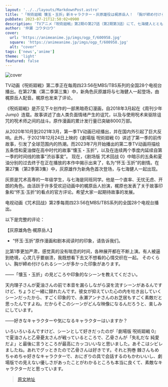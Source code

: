 ```yaml
---
layout: '../../layouts/MarkdownPost.astro'
title: '「呪術廻戦 懐玉・玉折」新キャラクター・灰原雄役は梶原岳人！ 「胸が締め付けられるシーンが多かった」'
pubDate: 2023-07-21T12:50:02+0900
description: 'TVアニメ『呪術廻戦』第2期の第27話（第2期第3話）にて、七海健人とともに新キャラクターとして灰原雄が本編に登場し、キャストを梶原岳人が務めていることが明らかになった。梶原からはコメントも到着した。'
author: '仲瀬 コウタロウ'
cover:
  url: 'https://animeanime.jp/imgs/ogp_f/600958.jpg'
  square: 'https://animeanime.jp/imgs/ogp_f/600958.jpg'
  alt: "cover"
tags: ['news','anime']
theme: 'light'
featured: false
---
```


![cover](https://animeanime.jp/imgs/ogp_f/600958.jpg)

TV动画《呪術廻戦》第二季正在每周四23:56在MBS/TBS系列的全国28个电视台播出。在第27集（第二季第三集）中，新角色灰原雄将与七海健人一起登场，由梶原岳人配音。梶原也发来了评论。

《呪術廻戦》是芥见下々创作的一部黑暗奇幻漫画，自2018年3月起在《周刊少年Jump》连载。故事讲述了由人类负面情绪产生的诅咒，以及与使用呪术来驱除诅咒的呪术师之间的战斗。原作漫画的累计发行量已突破8000万部。

从2020年10月到2021年3月，第一季TV动画已经播出，并在国内外引起了巨大反响。此外，于2021年12月24日上映的《劇場版 呪術廻戦 0》讲述了第一季的前传故事，引发了全球范围内的热潮。而2023年7月开始播出的第二季TV动画将描绘五条悟和夏油傑在高中时代的故事“懐玉・玉折”，以及在连续两个季度内延续自第一季的时间线的故事“渋谷事変”。
现在，《剧场版 咒术回战 0》中暗示的五条和夏油分别的过去终于在正在播放的本作中揭示出来了，名为“怀玉·玉折”的剧情。在第27集（第2季第3集）中，灰原雄作为新角色首次登场，与七海健人一起出现。

灰原是咒术高専的一年级学生，与七海是同班同学。他是一个直率、无忧无虑、开朗的角色。由活跃于许多受欢迎动画中的梶原岳人扮演，梶原也发表了关于故事印象和“怀玉·玉折”的看点的官方评论。希望大家一起期待故事的发展。

电视动画《咒术回战》第2季每周四23:56在MBS/TBS系列的全国28个电视台播出。

以下是完整的评论：

【灰原雄角色·梶原岳人】

- “怀玉·玉折”原作漫画和剧本阅读时的印象，请告诉我们。

比第1季更加严肃，感觉真的没有喘息的时间，各种展开都在不断上演。有人被逼到绝境，心灵几乎要崩溃，我既想看下去又不想看的心情交织在一起。
そのくらい、胸が締め付けられるシーンが多かった印象があります。

――「懐玉・玉折」の見どころや印象的なシーンを教えてください。

天内理子さんが夏油さんの前で本音を漏らしながら涙を流すシーンがあるんですけど、ちょうど一緒に録れたんです。彼女が抑えていた心の内を吐き出していくシーンだったから、すごく印象的で、永瀬アンナさんのお芝居もすごく素敵だと思ったんですよね。だからそこのシーンがどんな映像になるんだろうと、楽しみにしています。

――好きなキャラクターや気になるキャラクターはいますか？

いろいろいるんですけど、シーンとして好きだったのが『劇場版 呪術廻戦 0』で夏油さんと乙骨憂太さんが戦っているところで、乙骨さんが「失礼だな 純愛だよ」と最後に言うところが最高にカッコいいなと思いました。あそこはシビレましたね。あれでグッときたので乙骨さんは好きです。それと狗巻 棘さんもめちゃめちゃ好きなキャラクターで、おにぎりの具で会話するのもかわいいし、劇場版での見えない優しさがあったことがわかるところも本当に良くて、素敵なキャラクターだと思っています。

>[原文地址](https://animeanime.jp/article/2023/07/21/78738.html)  